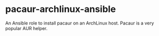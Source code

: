 # pacaur-archlinux-ansible
An Ansible role to install pacaur on an ArchLinux host.  Pacaur is a very popular AUR helper.
